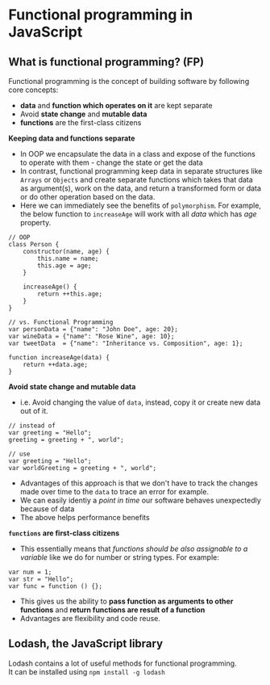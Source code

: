 # Functional programming in JavaScript

## What is functional programming?  (FP)
Functional programming is the concept of building software by following core concepts:  
- **data** and **function which operates on it** are kept separate
- Avoid **state change** and **mutable data**
- **functions** are the first-class citizens

**Keeping data and functions separate**
- In OOP we encapsulate the data in a class and expose of the functions to operate with them - change the state or get the data
- In contrast, functional programming keep data in separate structures like `Arrays` or `Objects` and create separate functions which takes that data as argument(s), work on the data, and return a transformed form or data or do other operation based on the data. 
- Here we can immediately see the benefits of `polymorphism`. For example, the below function to `increaseAge` will work with all *data* which has *age* property.  
```
// OOP 
class Person {
	constructor(name, age) {
		this.name = name;
		this.age = age;
	}

	increaseAge() {
		return ++this.age;
	}
}

// vs. Functional Programming
var personData = {"name": "John Doe", age: 20};
var wineData = {"name": "Rose Wine", age: 10};
var tweetData  = {"name": "Inheritance vs. Composition", age: 1};

function increaseAge(data) {
	return ++data.age;
}
```

**Avoid state change and mutable data** 
- i.e. Avoid changing the value of `data`, instead, copy it or create new data out of it. 
```
// instead of 
var greeting = "Hello";
greeting = greeting + ", world";

// use
var greeting = "Hello";
var worldGreeting = greeting + ", world";
```
- Advantages of this approach is that we don't have to track the changes made over time to the `data` to trace an error for example. 
- We can easily identiy a *point in time* our software behaves unexpectedly because of data
- The above helps performance benefits 

**`functions` are first-class citizens**
- This essentially means that *functions should be also assignable to a variable* like we do for number or string types. For example: 
```
var num = 1;
var str = "Hello";
var func = function () {};
```
- This gives us the ability to **pass function as arguments to other functions** and **return functions are result of a function** 
- Advantages are flexibility and code reuse.  

## Lodash, the JavaScript library
Lodash contains a lot of useful methods for functional programming.  
It can be installed using `npm install -g lodash`



